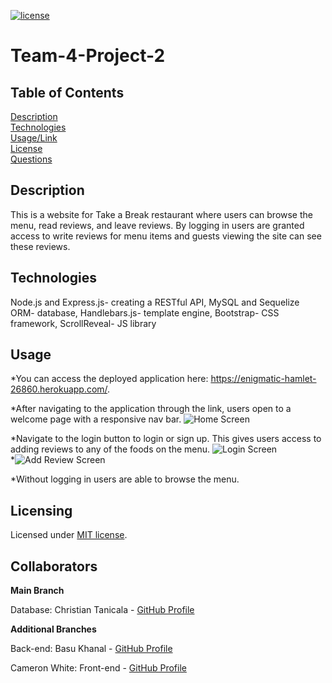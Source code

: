 [![license](https://img.shields.io/badge/license-MIT-orange)](https://shields.io)  

# Team-4-Project-2
 
## Table of Contents 
[Description](#description)  
[Technologies](#technologies)  
[Usage/Link](#usage/link)  
[License](#licensing)  
[Questions](#questions)  
 
## Description
This is a website for Take a Break restaurant where users can browse the menu, read reviews, and leave reviews. By logging in users are granted access to write reviews for menu items and guests viewing the site can see these reviews. 

## Technologies
Node.js and Express.js- creating a RESTful API,
MySQL and Sequelize ORM- database,
Handlebars.js- template engine,
Bootstrap- CSS framework,
ScrollReveal- JS library


## Usage

*You can access the deployed application here: https://enigmatic-hamlet-26860.herokuapp.com/.  

*After navigating to the application through the link, users open to a welcome page with a responsive nav bar.
![Home Screen](public/images/Screenshots/homeScreenShot.png?raw=true)  

*Navigate to the login button to login or sign up. This gives users access to adding reviews to any of the foods on the menu.
![Login Screen](public/images/Screenshots/loginScreenShot.png?raw=true)  
*![Add Review Screen](public/images/Screenshots/addReviewScreenShot.png)  

*Without logging in users are able to browse the menu.

## Licensing
Licensed under [MIT license](LICENSE).

## Collaborators

**Main Branch**

Database: Christian Tanicala - [GitHub Profile](https://github.com/Chtanicala)

**Additional Branches**

Back-end: Basu Khanal - [GitHub Profile](https://https://github.com/bkhanal87)

Cameron White: Front-end - [GitHub Profile](https://github.com/CamJade)


